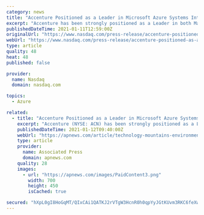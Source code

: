 ```yaml
---
category: news
title: "Accenture Positioned as a Leader in Microsoft Azure Systems Integrators by Everest Group"
excerpt: "Accenture has been strongly positioned as a Leader in both Market Impact and Vision& Capability in the inaugural Everest Group PEAK Matrix ® for System Integrator Capabilities on Microsoft Azure Services,"
publishedDateTime: 2021-01-11T12:59:00Z
originalUrl: "https://www.nasdaq.com/press-release/accenture-positioned-as-a-leader-in-microsoft-azure-systems-integrators-by-everest"
webUrl: "https://www.nasdaq.com/press-release/accenture-positioned-as-a-leader-in-microsoft-azure-systems-integrators-by-everest"
type: article
quality: 48
heat: 48
published: false

provider:
  name: Nasdaq
  domain: nasdaq.com

topics:
  - Azure

related:
  - title: "Accenture Positioned as a Leader in Microsoft Azure Systems Integrators by Everest Group"
    excerpt: "Accenture (NYSE: ACN) has been strongly positioned as a Leader in both Market Impact and Vision & Capability in the inaugural Everest Group PEAK Matrix ® for System Integrator (SI) Capabilities on Microsoft Azure Services,"
    publishedDateTime: 2021-01-12T09:40:00Z
    webUrl: "https://apnews.com/article/technology-mountains-environment-and-nature-cloud-computing-computing-and-information-technology-1a37195da6d3407495b9d0394fc553b4"
    type: article
    provider:
      name: Associated Press
      domain: apnews.com
    quality: 28
    images:
      - url: "https://apnews.com/images/PaidContent3.png"
        width: 700
        height: 450
        isCached: true

secured: "hXpL0gI8HoGqMT/QIxCAi1QATKJ2rVTgW3HcnR0h0qpYyJGtKUvm3RKC6feXwtpQDtJA3RY1QK+4+dJMtNgj6zc7ZifeCL59Xe28fAv/Lq6gjfiiGTZM4aBYz4e4X1uJp8FztmoqmQV6dcHkm9rGiVugKsQsE3nFcWFZElfS4T4Bd/+FNnsn8iXWBgQWKBTTtm4EP7+DUTwTfN5IzMi2O3UUnZTkBxwtWkmcEFwkwcuUnCets9qj7d5VyJgLRN9b8+G8EerNTeyV77qNDoTYs+Fz7EHOqG52IW+iU0oAJ3Q9CrZWxaW50ngYPgQSz1/aSsOKE2/ewSX5Xbbx2lm85EXLSQhZQT8FtqSS2Fq6fyk=;4AUxmC8GV7FI4Or/E+ufMA=="
---
```


